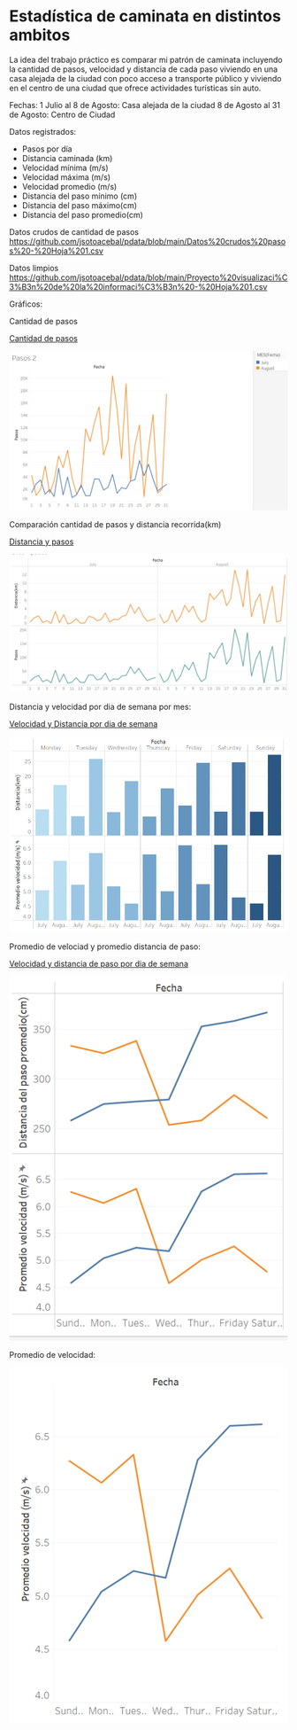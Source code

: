 # Estadística de caminata en distintos ambitos
La idea del trabajo práctico es comparar mi patrón de caminata incluyendo la cantidad de pasos, velocidad y distancia de cada paso viviendo en una casa alejada de la ciudad con poco acceso a transporte público y viviendo en el centro de una ciudad que ofrece actividades turísticas sin auto.

Fechas: 1 Julio al 8 de Agosto: Casa alejada de la ciudad 
8 de Agosto al 31 de Agosto: Centro de Ciudad

Datos registrados:

- Pasos por día
- Distancia caminada (km)
- Velocidad mínima (m/s)
- Velocidad máxima (m/s)
- Velocidad promedio (m/s)
- Distancia del paso mínimo (cm)
- Distancia del paso máximo(cm)
- Distancia del paso promedio(cm)


Datos crudos de cantidad de pasos https://github.com/jsotoacebal/pdata/blob/main/Datos%20crudos%20pasos%20-%20Hoja%201.csv


Datos limpios https://github.com/jsotoacebal/pdata/blob/main/Proyecto%20visualizaci%C3%B3n%20de%20la%20informaci%C3%B3n%20-%20Hoja%201.csv



Gráficos:

Cantidad de pasos

[Cantidad de pasos](https://jsotoacebal.github.io/pdata/Grafico_pasos.html)


![name-of-you-image](https://github.com/jsotoacebal/pdata/blob/main/Pasos.png)


Comparación cantidad de pasos y distancia recorrida(km)

[Distancia y pasos](https://jsotoacebal.github.io/pdata/Grafico_Dist_pasos.html)

![name-of-you-image](https://github.com/jsotoacebal/pdata/blob/main/pasos%20y%20distancia.png)


Distancia y velocidad por dia de semana por mes:

[Velocidad y Distancia por dia de semana](https://jsotoacebal.github.io/pdata/Grafico_diasem.html)

![name-of-you-image](https://github.com/jsotoacebal/pdata/blob/main/Dist%20y%20vel%20x%20diasem.png)


Promedio de velociad y promedio distancia de paso:

[Velocidad y distancia de paso por dia de semana](https://jsotoacebal.github.io/pdata/Grafico_vel.html)


![name-of-you-image](https://github.com/jsotoacebal/pdata/blob/main/prom%20velocidad%20y%20prom%20distancia.png)

Promedio de velocidad:

![name-of-you-image](https://github.com/jsotoacebal/pdata/blob/main/promedio%20velocidad.png)



